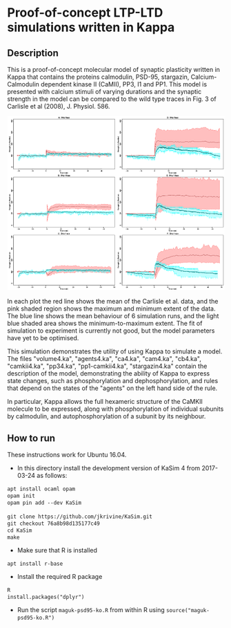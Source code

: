 Proof-of-concept LTP-LTD simulations written in Kappa
=====================================================

Description
-----------

This is a proof-of-concept molecular model of synaptic plasticity
written in Kappa that contains the proteins calmodulin, PSD-95,
stargazin, Calcium-Calmodulin dependent kinase II (CaMII), PP3, I1 and
PP1. This model is presented with calcium stimuli of varying durations
and the synaptic strength in the model can be compared to the wild
type traces in Fig. 3 of Carlisle et al (2008), J. Physiol. 586.

![Stargazin bound to PSD-95 and the data of Carlisle et al (2008)](figs/stg-psd95-ko.png)

In each plot the red line shows the mean of the Carlisle et
al. data, and the pink shaded region shows the maximum and minimum
extent of the data. The blue line shows the mean behaviour of
6 simulation runs, and the light blue shaded area shows the
minimum-to-maximum extent. The fit of simulation to experiment is
currently not good, but the model parameters have yet to be
optimised.

This simulation demonstrates the utility of using Kappa to simulate a
model. The files "volume4.ka", "agents4.ka", "ca4.ka", "cam4.ka",
"cb4.ka", "camkii4.ka", "pp34.ka", "pp1-camkii4.ka", "stargazin4.ka"
contain the description of the model, demonstrating the ability of
Kappa to express state changes, such as phosphorylation and
dephosphorylation, and rules that depend on the states of the "agents"
on the left hand side of the rule.

In particular, Kappa allows the full hexameric structure of the CaMKII
molecule to be expressed, along with phosphorylation of individual
subunits by calmodulin, and autophosphorylation of a subunit by its
neighbour.

How to run
----------

These instructions work for Ubuntu 16.04.

* In this directory install the development version of KaSim 4 from
2017-03-24 as follows:
```
apt install ocaml opam
opam init
opam pin add --dev KaSim

git clone https://github.com/jkrivine/KaSim.git
git checkout 76a8b98d135177c49
cd KaSim
make
```
* Make sure that R is installed
```
apt install r-base
```
* Install the required R package
```
R
install.packages("dplyr")
```
* Run the script `maguk-psd95-ko.R` from within R using `source("maguk-psd95-ko.R")`
<!--  LocalWords:  LTP PSD CaMII Carlisle Physiol CaMKII incoporated
 -->
<!--  LocalWords:  Intall KaSim ka cb camkii hexameric ocaml opam dev
 -->
<!--  LocalWords:  init cd dplyr maguk psd ko
 -->
